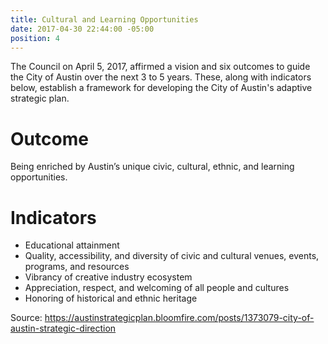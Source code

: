 ```yaml
---
title: Cultural and Learning Opportunities
date: 2017-04-30 22:44:00 -05:00
position: 4
---
```


The Council on April 5, 2017, affirmed a vision and six outcomes to guide the City of Austin over the next 3 to 5 years. These, along with indicators below, establish a framework for developing the City of Austin's adaptive strategic plan.

# Outcome 

Being enriched by Austin’s unique civic, cultural, ethnic, and learning opportunities.

# Indicators

* Educational attainment
* Quality, accessibility, and diversity of civic and cultural venues, events, programs, and resources
* Vibrancy of creative industry ecosystem
* Appreciation, respect, and welcoming of all people and cultures
* Honoring of historical and ethnic heritage

Source: https://austinstrategicplan.bloomfire.com/posts/1373079-city-of-austin-strategic-direction